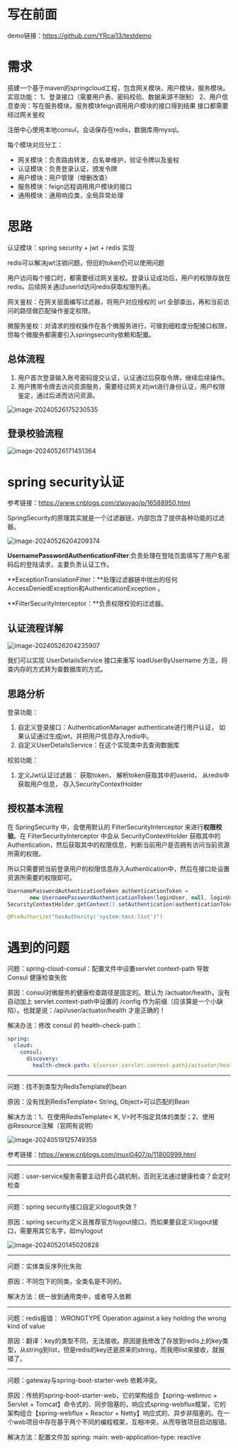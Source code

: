 # 写在前面

demo链接：https://github.com/YRcai13/testdemo

# 需求

搭建一个基于maven的springcloud工程，包含网关模块、用户模块，服务模块。
实现功能：
1、登录接口（需要用户表、密码校验、数据来源不限制）
2、用户信息查询：写在服务模块，服务模块feign调用用户模块的接口得到结果
接口都需要经过网关鉴权

注册中心使用本地consul，会话保存在redis，数据库用mysql。

每个模块对应分工：

- 网关模块：负责路由转发，白名单维护，验证令牌以及鉴权
- 认证模块：负责登录认证，颁发令牌
- 用户模块：用户管理（增删改查）
- 服务模块：feign远程调用用户模块的接口
- 通用模块：通用响应类，全局异常处理

# 思路

认证模块：spring security + jwt + redis 实现

redis可以解决jwt注销问题，但旧的token仍可以使用问题

用户访问每个接口时，都需要经过网关鉴权。登录认证成功后，用户的权限存放在redis。后续网关通过userId访问redis获取权限列表。

网关鉴权：在网关层面编写过滤器，将用户对应授权的 url 全部查出，再和当前访问的路径做匹配操作鉴定权限。

微服务鉴权：对请求的授权操作在各个微服务进行，可做到细粒度分配接口权限，但每个微服务都需要引入springsecurity依赖和配置。

## 总体流程

1. 用户首次登录输入账号密码提交认证，认证通过后获取令牌，继续后续操作。
2. 用户携带令牌去访问资源服务，需要经过网关对jwt进行身份认证，用户权限鉴定，通过后进而访问资源。

![image-20240526175230535](C:\Users\caiyu\AppData\Roaming\Typora\typora-user-images\image-20240526175230535.png)

## 登录校验流程

![image-20240526171451364](C:\Users\caiyu\AppData\Roaming\Typora\typora-user-images\image-20240526171451364.png)

# spring security认证

参考链接：https://www.cnblogs.com/zlaoyao/p/16588950.html

SpringSecurity的原理其实就是一个过滤器链，内部包含了提供各种功能的过滤器。

![image-20240526204209374](C:\Users\caiyu\AppData\Roaming\Typora\typora-user-images\image-20240526204209374.png)

**UsernamePasswordAuthenticationFilter**:负责处理在登陆页面填写了用户名密码后的登陆请求，主要负责认证工作。

**ExceptionTranslationFilter：**处理过滤器链中抛出的任何AccessDeniedException和AuthenticationException 。

**FilterSecurityInterceptor：**负责权限校验的过滤器。

## 认证流程详解

![image-20240526204235907](C:\Users\caiyu\AppData\Roaming\Typora\typora-user-images\image-20240526204235907.png)

我们可以实现 UserDetailsService 接口来重写 loadUserByUsername 方法，将查内存的方式转为查数据库的方式。

## 思路分析

登录功能：

1.  自定义登录接口：AuthenticationManager authenticate进行用户认证， 如果认证通过生成jwt，并把用户信息存入redis中。
2.  自定义UserDetailsService：在这个实现类中去查询数据库

校验功能：

1. 定义Jwt认证过滤器： 获取token， 解析token获取其中的userid， 从redis中获取用户信息， 存入SecurityContextHolder

## 授权基本流程

在 SpringSecurity 中，会使用默认的 FilterSecurityInterceptor 来进行**权限校验**。在 FilterSecurityInterceptor 中会从 SecurityContextHolder 获取其中的 Authentication，然后获取其中的权限信息，判断当前用户是否拥有访问当前资源所需的权限。

所以只需要把当前登录用户的权限信息存入Authentication中，然后在接口处设置资源所需要的权限即可。

```java
UsernamePasswordAuthenticationToken authenticationToken =
       new UsernamePasswordAuthenticationToken(loginUser, null, loginUser.getAuthorities());
SecurityContextHolder.getContext().setAuthentication(authenticationToken);
```

```java
@PreAuthorize("hasAuthority('system:test:list')")
```

# 遇到的问题

问题：spring-cloud-consul：配置文件中设置servlet context-path 导致 Consul 健康检查失败

原因：consul对微服务的健康检查路径是固定的。默认为 /actuator/health，没有自动加上 servlet.context-path中设置的 /config 作为前缀（应该算是一个小缺陷）。也就是说：/api/user/actuator/health 才是正确的！

解决办法：修改 consul 的 health-check-path：

```yml
spring:
  cloud:
    consul:
      discovery:
        health-check-path: ${server.servlet.context-path}/actuator/health
```

------

问题：找不到类型为RedisTemplate的bean

原因：没有找到RedisTemplate< String, Object>可以匹配的Bean

解决方法：1、在使用RedisTemplate< K, V>时不指定具体的类型；2、使用@Resource注解（官网有说明）

![image-20240519125749359](C:\Users\caiyu\AppData\Roaming\Typora\typora-user-images\image-20240519125749359.png)

参考链接：https://www.cnblogs.com/muxi0407/p/11800999.html

------

问题：user-service服务需要主动开启心跳机制，否则无法通过健康检查？会定时检查

------

问题：spring security接口自定义logout失效？

原因：spring security定义且推荐官方logout接口，而如果要自定义logout接口，需要用其它名字，如mylogout

![image-20240520145020828](C:\Users\caiyu\AppData\Roaming\Typora\typora-user-images\image-20240520145020828.png)

------

问题：实体类反序列化失败

原因：不同包下的同类，全类名是不同的。

解决方法：统一放到通用类中，或者导入依赖

------

问题：redis报错： WRONGTYPE Operation against a key holding the wrong kind of value

原因：翻译：key的类型不同，无法接收。原因是我修改了存放到redis上的key类型，从string到list，但是redis的key还是原来的string，而我用list来接收，就报错了。

------

问题：gateway与spring-boot-starter-web 依赖冲突。

原因：传统的spring-boot-starter-web，它的架构组合【spring-webmvc + Servlet + Tomcat】命令式的、同步阻塞的，响应式spring-webflux框架，它的架构组合【spring-webflux + Reactor + Netty】响应式的、异步非阻塞的。在一个web项目中存在基于两个不同的编程框架，互相冲突，从而导致项目启动报错。

解决方法：配置文件加 spring: main: web-application-type: reactive